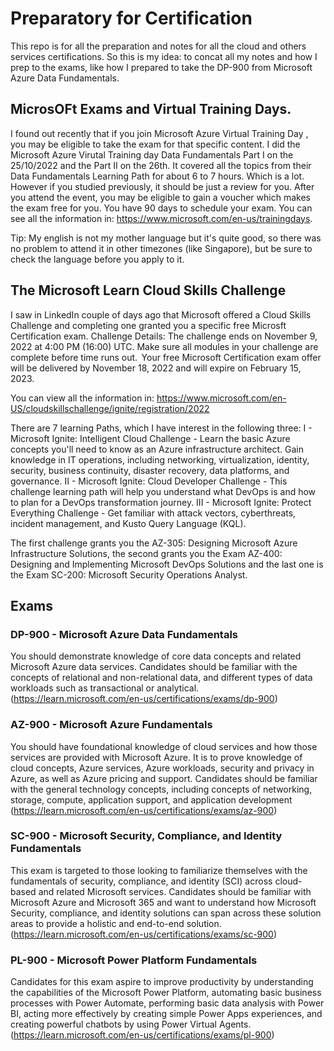 # Preparatory for Certification
This repo is for all the preparation and notes for all the cloud and others services certifications.
So this is my idea: to concat all my notes and how I prep to the exams, like how I prepared to take the DP-900 from Microsoft Azure Data Fundamentals.

## MicrosOFt Exams and Virtual Training Days.
I found out recently that if you join Microsoft Azure Virtual Training Day , you may be eligible to take the exam for that specific content. 
I did the Microsoft Azure Virutal Training day Data Fundamentals Part I on the 25/10/2022 and the Part II on the 26th. It covered all the topics from their Data Fundamentals Learning Path for about 6 to 7 hours. Which is a lot. However if you studied previously, it should be just a review for you. After you attend the event, you may be eligible to gain a voucher which makes the exam free for you. You have 90 days to schedule your exam. 
You can see all the information in: https://www.microsoft.com/en-us/trainingdays.

Tip: My english is not my mother language but it's quite good, so there was no problem to attend it in other timezones (like Singapore), but be sure to check the language before you apply to it. 

## The Microsoft Learn Cloud Skills Challenge 
I saw in LinkedIn couple of days ago that Microsoft offered a Cloud Skills Challenge and completing one granted you a specific free Microsft Certification exam.
Challenge Details: The challenge ends on November 9, 2022 at 4:00 PM (16:00) UTC. Make sure all modules in your challenge are complete before time runs out.  Your free Microsoft Certification exam offer will be delivered by November 18, 2022 and will expire on February 15, 2023.

You can view all the information in: https://www.microsoft.com/en-US/cloudskillschallenge/ignite/registration/2022

There are 7 learning Paths, which I have interest in the following three:
I - Microsoft Ignite: Intelligent Cloud Challenge - Learn the basic Azure concepts you'll need to know as an Azure infrastructure architect. Gain knowledge in IT operations, including networking, virtualization, identity, security, business continuity, disaster recovery, data platforms, and governance. 
II -  Microsoft Ignite: Cloud Developer Challenge - This challenge learning path will help you understand what DevOps is and how to plan for a DevOps transformation journey. 
III -  Microsoft Ignite: Protect Everything Challenge - Get familiar with attack vectors, cyberthreats, incident management, and Kusto Query Language (KQL). 

The first challenge grants you the AZ-305: Designing Microsoft Azure Infrastructure Solutions, the second grants you the Exam AZ-400: Designing and Implementing Microsoft DevOps Solutions and the last one is the Exam SC-200: Microsoft Security Operations Analyst.

## Exams
### DP-900 - Microsoft Azure Data Fundamentals
You should demonstrate knowledge of core data concepts and related Microsoft Azure data services. Candidates should be familiar with the concepts of relational and non-relational data, and different types of data workloads such as transactional or analytical. (https://learn.microsoft.com/en-us/certifications/exams/dp-900)
### AZ-900 - Microsoft Azure Fundamentals
You should have foundational knowledge of cloud services and how those services are provided with Microsoft Azure. It is to prove knowledge of cloud concepts, Azure services, Azure workloads, security and privacy in Azure, as well as Azure pricing and support. Candidates should be familiar with the general technology concepts, including concepts of networking, storage, compute, application support, and application development (https://learn.microsoft.com/en-us/certifications/exams/az-900)
### SC-900 - Microsoft Security, Compliance, and Identity Fundamentals
This exam is targeted to those looking to familiarize themselves with the fundamentals of security, compliance, and identity (SCI) across cloud-based and related Microsoft services. Candidates should be familiar with Microsoft Azure and Microsoft 365 and want to understand how Microsoft Security, compliance, and identity solutions can span across these solution areas to provide a holistic and end-to-end solution. (https://learn.microsoft.com/en-us/certifications/exams/sc-900)
### PL-900 - Microsoft Power Platform Fundamentals
Candidates for this exam aspire to improve productivity by understanding the capabilities of the Microsoft Power Platform, automating basic business processes with Power Automate, performing basic data analysis with Power BI, acting more effectively by creating simple Power Apps experiences, and creating powerful chatbots by using Power Virtual Agents. (https://learn.microsoft.com/en-us/certifications/exams/pl-900)
